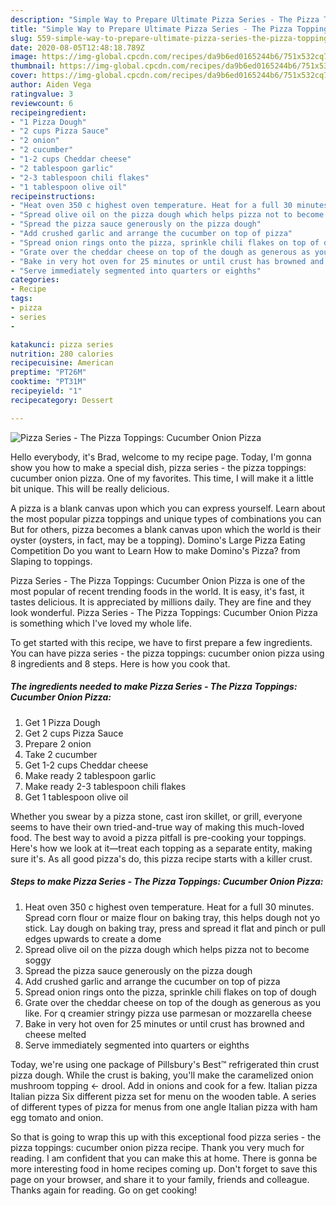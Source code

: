 ```yaml
---
description: "Simple Way to Prepare Ultimate Pizza Series - The Pizza Toppings: Cucumber Onion Pizza"
title: "Simple Way to Prepare Ultimate Pizza Series - The Pizza Toppings: Cucumber Onion Pizza"
slug: 559-simple-way-to-prepare-ultimate-pizza-series-the-pizza-toppings-cucumber-onion-pizza
date: 2020-08-05T12:48:18.789Z
image: https://img-global.cpcdn.com/recipes/da9b6ed0165244b6/751x532cq70/pizza-series-the-pizza-toppings-cucumber-onion-pizza-recipe-main-photo.jpg
thumbnail: https://img-global.cpcdn.com/recipes/da9b6ed0165244b6/751x532cq70/pizza-series-the-pizza-toppings-cucumber-onion-pizza-recipe-main-photo.jpg
cover: https://img-global.cpcdn.com/recipes/da9b6ed0165244b6/751x532cq70/pizza-series-the-pizza-toppings-cucumber-onion-pizza-recipe-main-photo.jpg
author: Aiden Vega
ratingvalue: 3
reviewcount: 6
recipeingredient:
- "1 Pizza Dough"
- "2 cups Pizza Sauce"
- "2 onion"
- "2 cucumber"
- "1-2 cups Cheddar cheese"
- "2 tablespoon garlic"
- "2-3 tablespoon chili flakes"
- "1 tablespoon olive oil"
recipeinstructions:
- "Heat oven 350 c highest oven temperature. Heat for a full 30 minutes. Spread corn flour or maize flour on baking tray, this helps dough not yo stick. Lay dough on baking tray, press and spread it flat and pinch or pull edges upwards to create a dome"
- "Spread olive oil on the pizza dough which helps pizza not to become soggy"
- "Spread the pizza sauce generously on the pizza dough"
- "Add crushed garlic and arrange the cucumber on top of pizza"
- "Spread onion rings onto the pizza, sprinkle chili flakes on top of dough"
- "Grate over the cheddar cheese on top of the dough as generous as you like. For q creamier stringy pizza use parmesan or mozzarella cheese"
- "Bake in very hot oven for 25 minutes or until crust has browned and cheese melted"
- "Serve immediately segmented into quarters or eighths"
categories:
- Recipe
tags:
- pizza
- series
- 

katakunci: pizza series  
nutrition: 280 calories
recipecuisine: American
preptime: "PT26M"
cooktime: "PT31M"
recipeyield: "1"
recipecategory: Dessert

---
```



![Pizza Series - The Pizza Toppings: Cucumber Onion Pizza](https://img-global.cpcdn.com/recipes/da9b6ed0165244b6/751x532cq70/pizza-series-the-pizza-toppings-cucumber-onion-pizza-recipe-main-photo.jpg)

Hello everybody, it's Brad, welcome to my recipe page. Today, I'm gonna show you how to make a special dish, pizza series - the pizza toppings: cucumber onion pizza. One of my favorites. This time, I will make it a little bit unique. This will be really delicious.

A pizza is a blank canvas upon which you can express yourself. Learn about the most popular pizza toppings and unique types of combinations you can But for others, pizza becomes a blank canvas upon which the world is their oyster (oysters, in fact, may be a topping). Domino&#39;s Large Pizza Eating Competition Do you want to Learn How to make Domino&#39;s Pizza? from Slaping to toppings.

Pizza Series - The Pizza Toppings: Cucumber Onion Pizza is one of the most popular of recent trending foods in the world. It is easy, it's fast, it tastes delicious. It is appreciated by millions daily. They are fine and they look wonderful. Pizza Series - The Pizza Toppings: Cucumber Onion Pizza is something which I've loved my whole life.


To get started with this recipe, we have to first prepare a few ingredients. You can have pizza series - the pizza toppings: cucumber onion pizza using 8 ingredients and 8 steps. Here is how you cook that.

<!--inarticleads1-->

##### The ingredients needed to make Pizza Series - The Pizza Toppings: Cucumber Onion Pizza:

1. Get 1 Pizza Dough
1. Get 2 cups Pizza Sauce
1. Prepare 2 onion
1. Take 2 cucumber
1. Get 1-2 cups Cheddar cheese
1. Make ready 2 tablespoon garlic
1. Make ready 2-3 tablespoon chili flakes
1. Get 1 tablespoon olive oil


Whether you swear by a pizza stone, cast iron skillet, or grill, everyone seems to have their own tried-and-true way of making this much-loved food. The best way to avoid a pizza pitfall is pre-cooking your toppings. Here&#39;s how we look at it—treat each topping as a separate entity, making sure it&#39;s. As all good pizza&#39;s do, this pizza recipe starts with a killer crust. 

<!--inarticleads2-->

##### Steps to make Pizza Series - The Pizza Toppings: Cucumber Onion Pizza:

1. Heat oven 350 c highest oven temperature. Heat for a full 30 minutes. Spread corn flour or maize flour on baking tray, this helps dough not yo stick. Lay dough on baking tray, press and spread it flat and pinch or pull edges upwards to create a dome
1. Spread olive oil on the pizza dough which helps pizza not to become soggy
1. Spread the pizza sauce generously on the pizza dough
1. Add crushed garlic and arrange the cucumber on top of pizza
1. Spread onion rings onto the pizza, sprinkle chili flakes on top of dough
1. Grate over the cheddar cheese on top of the dough as generous as you like. For q creamier stringy pizza use parmesan or mozzarella cheese
1. Bake in very hot oven for 25 minutes or until crust has browned and cheese melted
1. Serve immediately segmented into quarters or eighths


Today, we&#39;re using one package of Pillsbury&#39;s Best™ refrigerated thin crust pizza dough. While the crust is baking, you&#39;ll make the caramelized onion mushroom topping &lt;- drool. Add in onions and cook for a few. Italian pizza Italian pizza Six different pizza set for menu on the wooden table. A series of different types of pizza for menus from one angle Italian pizza with ham egg tomato and onion. 

So that is going to wrap this up with this exceptional food pizza series - the pizza toppings: cucumber onion pizza recipe. Thank you very much for reading. I am confident that you can make this at home. There is gonna be more interesting food in home recipes coming up. Don't forget to save this page on your browser, and share it to your family, friends and colleague. Thanks again for reading. Go on get cooking!
